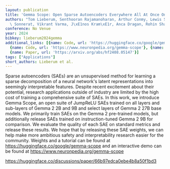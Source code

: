 ```yaml
---
layout: publication
title: 'Gemma Scope: Open Sparse Autoencoders Everywhere All At Once On Gemma 2'
authors: "Tom Lieberum, Senthooran Rajamanoharan, Arthur Conmy, Lewis Smith, Nicolas\
  \ Sonnerat, Vikrant Varma, J\xE1nos Kram\xE1r, Anca Dragan, Rohin Shah, Neel Nanda"
conference: No Venue
year: 2024
bibkey: lieberum2024gemma
additional_links: [{name: Code, url: 'https://huggingface.co/google/gemma-scope'},
  {name: Code, url: 'https://www.neuronpedia.org/gemma-scope'}, {name: Code, url: 'https://huggingface.co/discussions/paper/66b97edca0ebe4b8a50f1bd3'},
  {name: Paper, url: 'https://arxiv.org/abs/hf2408.05147'}]
tags: ["Applications"]
short_authors: Lieberum et al.
---
```

Sparse autoencoders (SAEs) are an unsupervised method for learning a sparse decomposition of a neural network's latent representations into seemingly interpretable features. Despite recent excitement about their potential, research applications outside of industry are limited by the high cost of training a comprehensive suite of SAEs. In this work, we introduce Gemma Scope, an open suite of JumpReLU SAEs trained on all layers and sub-layers of Gemma 2 2B and 9B and select layers of Gemma 2 27B base models. We primarily train SAEs on the Gemma 2 pre-trained models, but additionally release SAEs trained on instruction-tuned Gemma 2 9B for comparison. We evaluate the quality of each SAE on standard metrics and release these results. We hope that by releasing these SAE weights, we can help make more ambitious safety and interpretability research easier for the community. Weights and a tutorial can be found at https://huggingface.co/google/gemma-scope and an interactive demo can be found at https://www.neuronpedia.org/gemma-scope

https://huggingface.co/discussions/paper/66b97edca0ebe4b8a50f1bd3